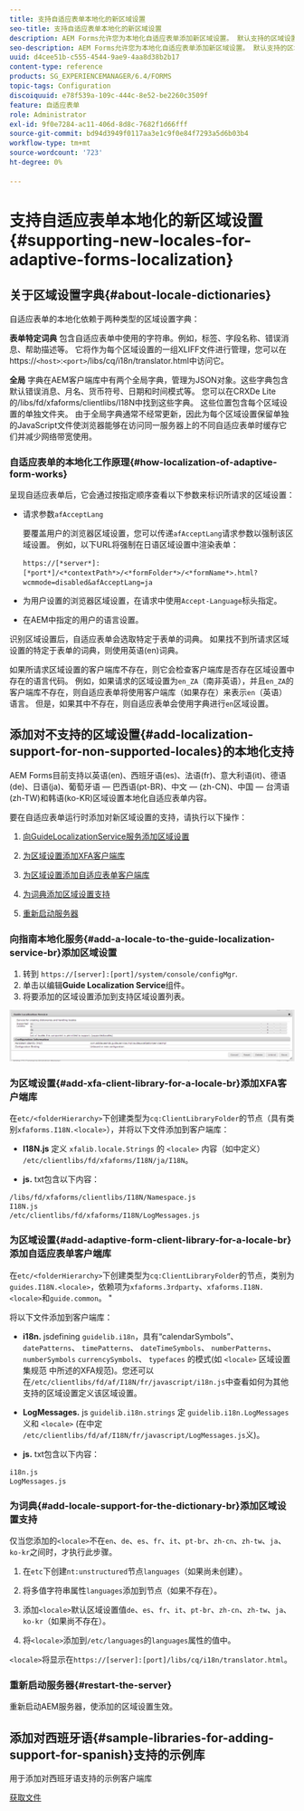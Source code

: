 ```yaml
---
title: 支持自适应表单本地化的新区域设置
seo-title: 支持自适应表单本地化的新区域设置
description: AEM Forms允许您为本地化自适应表单添加新区域设置。 默认支持的区域设置为英语、法语、德语和日语。
seo-description: AEM Forms允许您为本地化自适应表单添加新区域设置。 默认支持的区域设置为英语、法语、德语和日语。
uuid: d4cee51b-c555-4544-9ae9-4aa8d38b2b17
content-type: reference
products: SG_EXPERIENCEMANAGER/6.4/FORMS
topic-tags: Configuration
discoiquuid: e78f539a-109c-444c-8e52-be2260c3509f
feature: 自适应表单
role: Administrator
exl-id: 9f0e7284-ac11-406d-8d8c-7682f1d66fff
source-git-commit: bd94d3949f0117aa3e1c9f0e84f7293a5d6b03b4
workflow-type: tm+mt
source-wordcount: '723'
ht-degree: 0%

---
```


# 支持自适应表单本地化的新区域设置{#supporting-new-locales-for-adaptive-forms-localization}

## 关于区域设置字典{#about-locale-dictionaries}

自适应表单的本地化依赖于两种类型的区域设置字典：

**表单特定词典** 包含自适应表单中使用的字符串。例如，标签、字段名称、错误消息、帮助描述等。 它将作为每个区域设置的一组XLIFF文件进行管理，您可以在https://`<host>`:`<port>`/libs/cq/i18n/translator.html中访问它。

**全局** 字典在AEM客户端库中有两个全局字典，管理为JSON对象。这些字典包含默认错误消息、月名、货币符号、日期和时间模式等。 您可以在CRXDe Lite的/libs/fd/xfaforms/clientlibs/I18N中找到这些字典。 这些位置包含每个区域设置的单独文件夹。 由于全局字典通常不经常更新，因此为每个区域设置保留单独的JavaScript文件使浏览器能够在访问同一服务器上的不同自适应表单时缓存它们并减少网络带宽使用。

### 自适应表单的本地化工作原理{#how-localization-of-adaptive-form-works}

呈现自适应表单后，它会通过按指定顺序查看以下参数来标识所请求的区域设置：

* 请求参数`afAcceptLang`

   要覆盖用户的浏览器区域设置，您可以传递`afAcceptLang`请求参数以强制该区域设置。 例如，以下URL将强制在日语区域设置中渲染表单：

   `https://[*server*]:[*port*]/<*contextPath*>/<*formFolder*>/<*formName*>.html?wcmmode=disabled&afAcceptLang=ja`

* 为用户设置的浏览器区域设置，在请求中使用`Accept-Language`标头指定。

* 在AEM中指定的用户的语言设置。

识别区域设置后，自适应表单会选取特定于表单的词典。 如果找不到所请求区域设置的特定于表单的词典，则使用英语(en)词典。

如果所请求区域设置的客户端库不存在，则它会检查客户端库是否存在区域设置中存在的语言代码。 例如，如果请求的区域设置为`en_ZA`（南非英语），并且`en_ZA`的客户端库不存在，则自适应表单将使用客户端库（如果存在）来表示`en`（英语）语言。 但是，如果其中不存在，则自适应表单会使用字典进行`en`区域设置。

## 添加对不支持的区域设置{#add-localization-support-for-non-supported-locales}的本地化支持

AEM Forms目前支持以英语(en)、西班牙语(es)、法语(fr)、意大利语(it)、德语(de)、日语(ja)、葡萄牙语 — 巴西语(pt-BR)、中文 — (zh-CN)、中国 — 台湾语(zh-TW)和韩语(ko-KR)区域设置本地化自适应表单内容。

要在自适应表单运行时添加对新区域设置的支持，请执行以下操作：

1. [向GuideLocalizationService服务添加区域设置](/help/forms/using/supporting-new-language-localization.md#p-add-a-locale-to-the-guide-localization-service-br-p)

1. [为区域设置添加XFA客户端库](/help/forms/using/supporting-new-language-localization.md#p-add-xfa-client-library-for-a-locale-br-p)

1. [为区域设置添加自适应表单客户端库](/help/forms/using/supporting-new-language-localization.md#p-add-adaptive-form-client-library-for-a-locale-br-p)
1. [为词典添加区域设置支持](/help/forms/using/supporting-new-language-localization.md#p-add-locale-support-for-the-dictionary-br-p)
1. [重新启动服务器](/help/forms/using/supporting-new-language-localization.md#p-restart-the-server-p)

### 向指南本地化服务{#add-a-locale-to-the-guide-localization-service-br}添加区域设置

1. 转到 `https://[server]:[port]/system/console/configMgr`.
1. 单击以编辑&#x200B;**Guide Localization Service**&#x200B;组件。
1. 将要添加的区域设置添加到支持区域设置列表。

![指南本地化服务](assets/configservice.png)

### 为区域设置{#add-xfa-client-library-for-a-locale-br}添加XFA客户端库

在`etc/<folderHierarchy>`下创建类型为`cq:ClientLibraryFolder`的节点（具有类别`xfaforms.I18N.<locale>`），并将以下文件添加到客户端库：

* **I18N.js** 定义 `xfalib.locale.Strings` 的 `<locale>` 内容（如中定义） `/etc/clientlibs/fd/xfaforms/I18N/ja/I18N`。

* **js.** txt包含以下内容：

```
/libs/fd/xfaforms/clientlibs/I18N/Namespace.js
I18N.js
/etc/clientlibs/fd/xfaforms/I18N/LogMessages.js
```

### 为区域设置{#add-adaptive-form-client-library-for-a-locale-br}添加自适应表单客户端库

在`etc/<folderHierarchy>`下创建类型为`cq:ClientLibraryFolder`的节点，类别为`guides.I18N.<locale>`，依赖项为`xfaforms.3rdparty`、`xfaforms.I18N.<locale>`和`guide.common`。 &quot;

将以下文件添加到客户端库：

* **i18n.** jsdefining `guidelib.i18n`，具有“calendarSymbols”、 `datePatterns`、 `timePatterns`、 `dateTimeSymbols`、 `numberPatterns`、 `numberSymbols` `currencySymbols`、 `typefaces` 的模式(如 `<locale>` 区域设置集规范 [](https://helpx.adobe.com/content/dam/Adobe/specs/xfa_spec_3_3.pdf)中所述的XFA规范)。您还可以在`/etc/clientlibs/fd/af/I18N/fr/javascript/i18n.js`中查看如何为其他支持的区域设置定义该区域设置。

* **LogMessages.** js `guidelib.i18n.strings` 定 `guidelib.i18n.LogMessages` 义和 `<locale>` (在中定 `/etc/clientlibs/fd/af/I18N/fr/javascript/LogMessages.js`义)。

* **js.** txt包含以下内容：

```
i18n.js
LogMessages.js
```

### 为词典{#add-locale-support-for-the-dictionary-br}添加区域设置支持

仅当您添加的`<locale>`不在`en`、`de`、`es`、`fr`、`it`、`pt-br`、`zh-cn`、`zh-tw`、`ja`、`ko-kr`之间时，才执行此步骤。

1. 在`etc`下创建`nt:unstructured`节点`languages`（如果尚未创建）。

1. 将多值字符串属性`languages`添加到节点（如果不存在）。
1. 添加`<locale>`默认区域设置值`de`、`es`、`fr`、`it`、`pt-br`、`zh-cn`、`zh-tw`、`ja`、`ko-kr`（如果尚不存在）。

1. 将`<locale>`添加到`/etc/languages`的`languages`属性的值中。

`<locale>`将显示在`https://[server]:[port]/libs/cq/i18n/translator.html`。

### 重新启动服务器{#restart-the-server}

重新启动AEM服务器，使添加的区域设置生效。

## 添加对西班牙语{#sample-libraries-for-adding-support-for-spanish}支持的示例库

用于添加对西班牙语支持的示例客户端库

[获取文件](assets/sample.zip)
